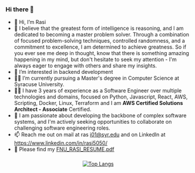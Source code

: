### Hi there 👋

<!--
**rasi5050/rasi5050** is a ✨ _special_ ✨ repository because its `README.md` (this file) appears on your GitHub profile.

Here are some ideas to get you started:

- 🔭 I’m currently working on ...
- 🌱 I’m currently learning ...
- 👯 I’m looking to collaborate on ...
- 🤔 I’m looking for help with ...
- 💬 Ask me about ...
- 📫 How to reach me: ...
- 😄 Pronouns: ...
- ⚡ Fun fact: ...
-->
- 👋 Hi, I’m Rasi
- 🔭 I believe that the greatest form of intelligence is reasoning, and I am dedicated to becoming a master problem solver. Through a combination of focused problem-solving techniques, controlled randomness, and a commitment to excellence, I am determined to achieve greatness. So if you ever see me deep in thought, know that there is something amazing happening in my mind, but don't hesitate to seek my attention - I'm always eager to engage with others and share my insights.
- 👀 I’m interested in backend development
- :man_student:	 I’m currently pursuing a Master's degree in Computer Science at Syracuse University.
- :man_technologist:	I have 3 years of experience as a Software Engineer over multiple technologies and domains, focused on Python, Javascript, React, AWS, Scripting, Docker, Linux, Terraform and I am **AWS Certified Solutions Architect - Associate** Certified.
- 💞️ I am passionate about developing the backbone of complex software systems, and I'm actively seeking opportunities to collaborate on challenging software engineering roles.
- 📫 Reach me out on mail at ras
i01@syr.edu and on LinkedIn at https://www.linkedin.com/in/rasi5050/
- 🔖 Please find my [FNU_RASI_RESUME.pdf](https://github.com/rasi5050/rasi5050/files/14043690/FNU_RASI_RESUME.pdf)
  
<div align="center">


###
[![Top Langs](https://github-readme-stats.vercel.app/api/top-langs/?username=rasi5050)](https://github.com/anuraghazra/github-readme-stats)
</div>
